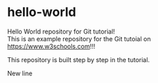 # hello-world
Hello World repository for Git tutorial!<br>
This is an example repository for the Git tutoial on https://www.w3schools.com!!!

This repository is built step by step in the tutorial.

New line
